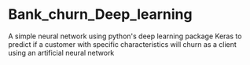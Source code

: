 # Bank_churn_Deep_learning
A simple neural network using python's deep learning package Keras to predict if a customer with specific characteristics will churn as a client using an artificial neural network
